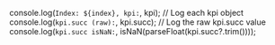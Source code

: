 console.log(`Index: ${index}, kpi:`, kpi); // Log each kpi object
        console.log(`kpi.succ (raw):`, kpi.succ); // Log the raw kpi.succ value
        console.log(`kpi.succ isNaN:`, isNaN(parseFloat(kpi.succ?.trim())));
